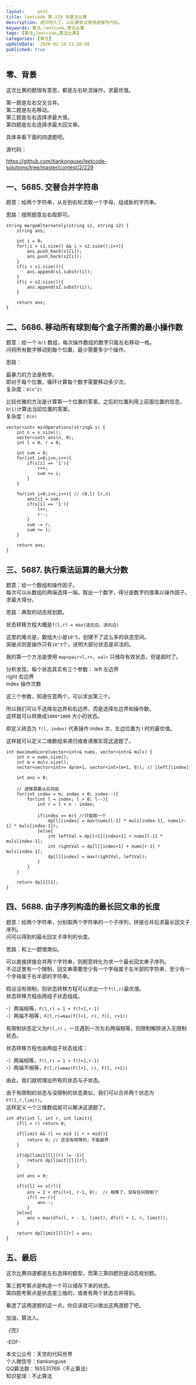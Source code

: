 ```yaml
---   
layout:     post  
title: leetcode 第 229 场算法比赛  
description: 递归写久了，以后要尝试使用递推写代码。   
keywords: 算法,leetcode,算法比赛  
tags: [算法,leetcode,算法比赛]    
categories: [算法]  
updateData:  2020-02-18 21:30:00  
published: true  
---  
```



## 零、背景  


这次比赛的题很有意思，都是左右轮流操作，求最优值。  


第一题是左右交叉合并。  
第二题是左右移动。  
第三题是左右选择求最大值。  
第四题是左右选择求最大回文串。  


具体来看下面的四道题吧。  



源代码：

https://github.com/tiankonguse/leetcode-solutions/tree/master/contest/2/229 



## 一、5685. 交替合并字符串  


题意：给两个字符串，从左到右轮流取一个字母，组成新的字符串。  


思路：按照题意左右取即可。  


```
string mergeAlternately(string s1, string s2) {
    string ans;
    
    int i = 0;
    for(;i < s1.size() && i < s2.size();i++){
        ans.push_back(s1[i]);
        ans.push_back(s2[i]);
    }
    if(i < s1.size()){
        ans.append(s1.substr(i));
    }
    if(i < s2.size()){
        ans.append(s2.substr(i));
    }
    
    return ans;
}
```

## 二、5686. 移动所有球到每个盒子所需的最小操作数  


题意：给一个 `0/1` 数组，每次操作数组的数字只能左右移动一格。  
问将所有数字移动到每个位置，最少需要多少个操作。  


思路：  


最暴力的方法是枚举。  
即对于每个位置，循环计算每个数字需要移动多少次。  
复杂度：`O(n^2)` 


比较优雅的方法是计算第一个位置的答案，之后的位置利用上前面位置的信息，`O(1)`计算出当前位置的答案。  
复杂度：`O(n)`  



```
vector<int> minOperations(string& s) {
    int n = s.size();
    vector<int> ans(n, 0);
    int l = 0, r = 0;

    int sum = 0;
    for(int i=0;i<n;i++){
        if(s[i] == '1'){
            r++;
            sum += i;
        }
    }

    for(int i=0;i<n;i++){ // (0,l) [r,n)
        ans[i] = sum;         
        if(s[i] == '1'){
            l++;
            r--;
        }
        sum -= r;
        sum += l;
    }
    
    return ans;
}
```

## 三、5687. 执行乘法运算的最大分数  


题意：给一个数组和操作因子。  
每次可以从数组的两端选择一端，取出一个数字，得分是数字的值乘以操作因子。  
求最大得分。  


思路：典型的动态规划题。  


状态转移方程大概是`f(l,r) = max(选左边，选右边)`  


这里的难点是，数组大小是`10^5`，创建不了这么多的状态空间。  
突破点则是操作只有`10^3`个，说明大部分状态是非法的。  


我的第一个方法是使用 `map<pair<l,r>, val>` 只储存有效状态，但是超时了。  


分析发现，每个状态其实有三个参数： 
left 左边界  
right 右边界  
index 操作次数    


这三个参数，知道任意两个，可以求出第三个。  


所以我们可以不选择左边界和右边界，而是选择左边界和操作数。  
这样就可以转换成`1000*1000` 大小的状态。  


即定义转态为 `f(l, index)` 代表操作 index 次，左边位置为 l 时的最优值。    


这样就可以定义二维数组来递归或者递推实现这道题了。  


```
int maximumScore(vector<int>& nums, vector<int>& muls) {
    int n = nums.size();
    int m = muls.size();
    vector<vector<int>> dp(m+1, vector<int>(m+1, 0)); // [left][index]
    
    int ans = 0;
    
    // 递推需要从后向前
    for(int index = m; index > 0; index--){
        for(int l = index; l > 0; l--){
            int r = l + n - index;
            
            if(index == m){ //只能取一个
                dp[l][index] = max(nums[l-1] * muls[index-1], nums[r-1] * muls[index-1]);
            }else{
                int leftVal = dp[l+1][index+1] + nums[l-1] * muls[index-1];
                int rightVal = dp[l][index+1] + nums[r-1] * muls[index-1];
                dp[l][index] = max(rightVal, leftVal);
            }
        }
    }
    
    return dp[1][1];
}
```


## 四、5688. 由子序列构造的最长回文串的长度  


题意：给两个字符串，分别取两个字符串的一个子序列，拼接合并后求最长回文子序列。  
问可以得到的最长回文子序列的长度。  


思路：和上一题很类似。  


可以直接拼接合并两个字符串，则题意转化为求一个最长回文串子序列。  
不过这里有一个限制，回文串需要至少有一个字母属于左半部的字符串，至少有一个字母属于右半部的字符串。  


假设没有限制，则状态转移方程可以求出一个`f(l,r)`最优值。  
状态转移方程由两组子状态组成。  


-）两端相等，`F(l,r) = 1 + f(l+1,r-1)`  
-）两端不相等，`F(l,r)=max(f(l+1, r), f(l, r+1))`  


有限制状态定义为`F(l,r)` ，一旦遇到一次左右两端相等，则限制解除进入无限制状态。  


状态转移方程也由两组子状态组成：  


-）两端相等，`f(l,r) = 1 + f(l+1,r-1)`  
-）两端不相等，`F(l,r)=max(F(l+1, r), F(l, r+1))`  


由此，我们就梳理出所有的状态与子状态。  


由于有限制的状态与没限制的状态类似，我们可以合并两个状态为`Ff(l,r,limit)`。  
这样定义一个三维数组就可以解决这道题了。  


```
int dfs(int l, int r, int limit){
    if(l > r) return 0;
    
    if(limit && (l >= mid || r < mid)){
        return 0; // 还没有相等的，不能越界
    }
    
    if(dp[limit][l][r] != -1){
        return dp[limit][l][r];
    }
    
    int ans = 0;
    
    if(s[l] == s[r]){
        ans = 2 + dfs(l+1, r-1, 0);  // 相等了，没有任何限制了
        if(l == r){
            ans--;
        }
    }else{
        ans = max(dfs(l, r - 1, limit), dfs(l + 1, r, limit));
    }
    
    return dp[limit][l][r] = ans;
}
```



## 五、最后  


这次比赛四道都是左右选择的题型，而第三第四题则是动态规划题。  


第三题考察点是构造一个可以储存下来的状态。  
第四题考察点是状态是三维的，或者有两个状态合并得到。  


看透了这两道题的这一点，你应该就可以做出这两道题了吧。  



加油，算法人。  


《完》  


-EOF-  



本文公众号：天空的代码世界  
个人微信号：tiankonguse  
QQ算法群：165531769（不止算法）  
知识星球：不止算法  


